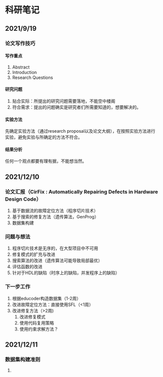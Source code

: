 # 科研笔记

## 2021/9/19

### 论文写作技巧

#### 写作重点

1. Abstract
2. Introduction
3. Research Questions

#### 研究问题

1. 贴合实际：所提出的研究问题需要落地，不能空中楼阁
2. 符合需求：提出的问题确实是研究者们所需要知道的，想要解决的。

#### 实验方法

先确定实验方法（通过research proposal以及论文大纲），在按照实验方法进行实验，避免实验与所确定的方法不符合。

#### 结果分析

任何一个观点都要有理有据，不能想当然。

## 2021/12/10

### 论文汇报（CirFix : Automatically Repairing Defects in Hardware Design Code）

1. 基于数据流的故障定位方法（程序切片技术）
2. 基于搜索的修复方法（遗传算法，GenProg）
3. 数据集构建

### 问题与想法

1. 程序切片技术是无序的，在大型项目中不可用
2. 修复模式的扩充与改进
3. 搜索算法的改进（遗传算法可能导致局部最优）
4. 评估函数的改进
5. 针对于HDL的缺陷（时序上的缺陷，并发程序上的缺陷）

### 下一步工作

1. 根据educoder构造数据集（1-2周）
2. 改进故障定位方法：直接使用SFL（<1周）
3. 改进修复方法（>2周)
   1. 改进修复模式
   2. 使用代码复用策略
   3. 使用约束求解方法？

## 2021/12/11

### 数据集构建准则

1. 